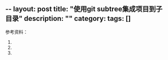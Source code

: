 --
layout: post
title: "使用git subtree集成项目到子目录"
description: ""
category:
tags: []
---
参考资料：
1. [](https://speakerdeck.com/cloudsben/git-subtree-ti-dai-git-submodule)
2. [](http://blogs.atlassian.com/2013/05/alternatives-to-git-submodule-git-subtree/)
3. [](http://git-scm.com/book/zh/Git-%E5%B7%A5%E5%85%B7-%E5%AD%90%E6%A0%91%E5%90%88%E5%B9%B6)
